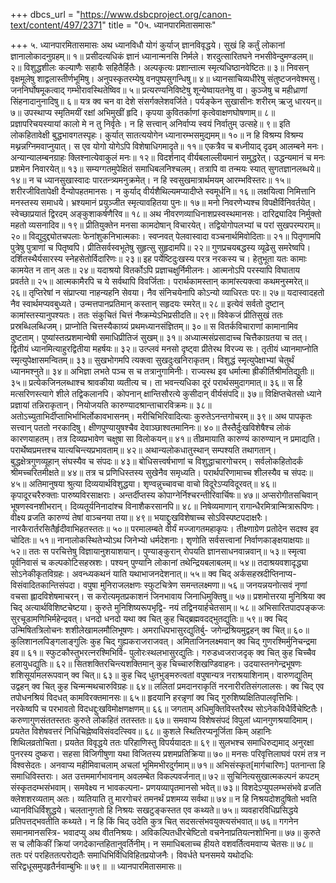 +++
dbcs_url = "https://www.dsbcproject.org/canon-text/content/497/2371"
title = "0५. ध्यानपारमितासमासः"

+++
५. ध्यानपारमितासमासः
अथ ध्यानविधौ योगं कुर्याज् ज्ञानविवृद्धये। 
सुखं हि कर्तुं लोकानां ज्ञानालोकादनुग्रहम्॥ १॥
प्रसीदत्यधिकं ज्ञानं ध्यानान्मनसि निर्मले। 
शरदुत्सारितघने नभसीवेन्दुमण्डलम्॥ २॥
विशुद्धशीलः कल्याणैः सहायैः सहितैर्हितैः। 
अल्पकृत्यः प्रशान्तात्म स्मृत्यधिष्ठानवेष्टितः॥ ३॥
निवसन् वृक्षमूलेषु शाद्वलास्तीर्णभूमिषु। 
अनुपस्कृतरम्येषु वनपुष्पसुगन्धिषु॥ ४॥
ध्यानसाचिव्यधीरेषु संतुष्टजनवेश्मसु। 
जननिर्घोषमूकत्वाद् गम्भीरावस्थितेष्विव॥ ५॥
प्रत्यरण्यनिविष्टेषु शून्येष्वायतनेषु वा। 
कुञ्जेषु च महीध्राणां सिंहनादानुनादिषु॥ ६॥
यत्र क्व चन वा देशे संसर्गक्लेशवर्जिते। 
पर्यङ्केन सुखासीनः शरीरम् ऋजु धारयन्॥ ७॥
उपस्थाप्य स्मृतिमयीं रक्षां अभिमुखीं हृदि। 
कृपया कुवितर्काणां कृत्वेवाक्षणघोषणाम्॥ ८॥
प्रज्ञापरिचयस्यायां कालो मे न तु निर्वृतेः। 
न हि सत्त्वान् अनिर्वाप्य स्वयं निर्वातुम् उत्सहे॥ ९॥
इति लोकहितावेक्षी बुद्धभावगतस्पृहः। 
कुर्यात् सातत्ययोगेन ध्यानारम्भसमुद्यमम्॥ १०॥
न हि विश्रम्य विश्रम्य मथ्नन्नग्निमवाप्नुयात्। 
स एव योगो योगेऽपि विशेषाधिगमादृते॥ ११॥
एकत्रैव च बध्नीयाद् दृढम् आलम्बने मनः। 
अन्यान्यालम्बनग्राहः क्लिश्नात्येवाकुलं मनः॥ १२॥
विदर्शनाद् वीर्यबलाल्लीयमानं समुद्धरेत्। 
उद्धन्यमानं च मनः प्रशमेन निवारयेत्॥ १३॥
सम्यग्गतमुपेक्षितं समाधिबलनिश्चलम्। 
तत्रापि वा तन्मयः स्यात् सुगतज्ञानलब्धये॥ १४॥
न च ध्यानसुखास्वादः पारतन्त्र्यमनुक्रमेत्। 
न हि स्वसुखमात्रार्थमयम् आरम्भविस्तरः॥ १५॥
शरीरजीवितापेक्षी दैन्योपहतमानसः। 
न कुर्याद् वीर्यशैथिल्यमप्यादीप्ते स्वमूर्धनि॥ १६॥
लक्षयित्वा निमित्तानि मनस्तस्य समाधये। 
भ्रश्यमानं प्रयुञ्जीत स्मृत्यावहितया पुनः॥ १७॥
मनो निवरणेभ्यश्च विपक्षैर्विनिवर्तयेत्। 
स्वेच्छाप्रयातं द्विरदम् अङ्कुशाकर्षणैरिव॥ १८॥
अथ नीवरणव्याधिनाशप्रस्वस्थमानसः। 
दारिद्र्यादिव निर्मुक्तो महतो व्यसनादिव॥ १९॥
प्रीतियुक्तेन मनसा कामदोषान् विचारयेत्। 
तद्वियोगोपलभ्यां च परां सुखपरम्पराम्॥ २०॥
विद्युदुद्द्योतचपलाः फेनांशुकनिभात्मकाः। 
स्वप्नवत् पेलवास्वादा वञ्चनार्थमिवोदिताः॥ २१॥
पितृणामपि पुत्रेषु पुत्राणां च पितृष्वपि। 
प्रीतिसर्वस्वभूतेषु सुहृत्सु सुहृदामपि॥ २२॥
गुणप्रचयबद्धस्य व्यूढेसु समरेष्वपि। 
दर्शितस्थैर्यसारस्य स्नेहसेतोर्विदारिणः॥ २३॥
इह पर्येष्टिदुःखस्य परत्र नरकस्य च। 
हेतुभूता यतः कामाः कामयेत न तान् अतः॥ २४॥
यदाश्रयो वितर्कोऽपि प्रज्ञाचक्षुर्निमीलनः। 
आत्मनोऽपि परस्यापि विघाताय प्रवर्तते॥ २५॥
आत्मकामैरपि च ये सर्वथापि विवर्जिताः। 
परार्थकामस्तान् कामांस्त्यक्त्वा कथमनुस्मरेत्॥ २६॥
तृप्तिरेषां न संप्राप्त्या नाहन्यहनि सेवया। 
नैव संनिचयेनापि कोऽन्यो व्याधिरतः परः॥ २७॥
यदास्वादहतो नैव स्वार्थमप्यवबुध्यते। 
उन्मत्तपानप्रतिमान् कस्तान् सहृदयः स्मरेत्॥ २८॥
इत्येवं सर्वतो दुष्टान् कामांस्तस्यानुपश्यतः। 
ततः संकुचितं चित्तं नैष्क्रम्येऽभिप्रसीदति॥ २९॥
विवेकजं प्रीतिसुखं ततः प्रस्रब्धिलब्धिजम्। 
प्राप्नोति चित्तस्यैकाग्र्यं प्रथमध्यानसंज्ञितम्॥ ३०॥
स वितर्कविचाराणां कामानामिव दुष्टताम्। 
पुष्यांस्तत्प्रशमान्वेषी समाधिप्रीतिजं सुखम्॥ ३१॥
अध्यात्मसंप्रसादाच्च चित्तैकाग्रतया च तत्। 
द्वितीयं ध्यानमित्याहुरद्वितीया महर्षयः॥ ३२॥
उत्प्लवं मनसो दृष्ट्वा प्रीतेरथ विरज्य सः। 
तृतीयं ध्यानमाप्नोति स्मृत्युपेक्षासमन्वितम्॥ ३३॥
सुखभोगमपि त्यक्त्वा सुखदुःखनिराकृतम्। 
विशुद्धं स्मृत्युपेक्षाभ्यां चेतुर्थं ध्यानमश्नुते॥ ३४॥
अभिज्ञा लभते पञ्च स च तत्रानुगामिनीः। 
राज्यस्थ इव धर्मात्मा ह्रीकीर्तिश्रीमतिद्युतीः॥ ३५॥
प्रत्येकजिनलब्धाश्च श्रावकीया व्यतीत्य च। 
ता भवन्त्यधिका दूरं परार्थसमुदागमात्॥ ३६॥
स हि मत्सरिणस्त्यागे शीले तद्विकलानपि। 
कोपनान् क्षान्तिसौरत्ये कुसीदान् वीर्यसंपदि॥ ३७॥
विक्षिप्तचेतसो ध्याने प्रज्ञायां तन्निराकृतान्। 
नियोजयति कारुण्यादश्रान्ताचारविक्रमः॥ ३८॥
अतोऽच्युताभिर्दीप्ताभिर्भाभिर्लोकावभासनम्। 
मरीचिभिरिवादित्याः कुरुतेऽनन्तगोचरम्॥ ३९॥
अथ पापकृतः सत्त्वान् पततो नरकादिषु। 
क्षीणपुण्यायुषश्चैव देवाञ्छाश्वतमानिनः॥ ४०॥
तैस्तैर्दुःखविशेषैश्च लोकं कारणयाहतम्। 
तत्र दिव्यप्रभावेण चक्षुषा सा विलोकयन्॥ ४१॥
तीव्रमायाति कारुण्यं कारुण्यान् न प्रमाद्यति। 
परार्थेष्वप्रमत्तश्च यात्यचिन्त्यप्रभावताम्॥ ४२॥
अथान्यलोकधातुस्थान् सम्पश्यति तथागतान्। 
बुद्धक्षेत्रगुणव्यूहान् संघस्यैव च संपदः॥ ४३॥
बोधिसत्त्वर्षभाणां च विशुद्धाचारगोचरम्। 
सर्वलोकहितोदर्कं श्रीमच्चरितमीक्षते॥ ४४॥
तत्र च प्रणिधिस्तस्य सुखेनैव समृध्यति। 
परार्थपरिणामाच्च शीलस्यैव च संपदः॥ ४५॥
अतिमानुषया श्रुत्या दिव्ययार्थविशुद्धया। 
शृण्वन्नुच्चावचा वाचो विदूरेऽप्यविदूरवत्॥ ४६॥
कृपादूरचरैरुक्ताः पारुष्यविरसाक्षराः। 
अन्तर्दीप्तस्य कोपाग्नेर्निश्चरन्तीरिवार्चिषः॥ ४७॥
अप्सरोगीतसचिवान् भूषणस्वनशीभरान्। 
दिव्यतूर्यनिनादांश्च विनाशैकरसानपि॥ ४८॥
निषेव्यमाणान् रागान्धैरमित्रान्मित्रारूपिणः। 
वीक्ष्य व्रजति कारुण्यं तेषां वाञ्चनया तया॥ ४९॥
भयाद्दुःखविशेषाच्च सोऽविस्पष्टपदाक्षरैः। 
नारकैरार्तरसितैर्हृदीवाभिहतस्ततः॥ ५०॥
परमालम्बते वीर्यं मज्जागतमहाकृपः। 
तीक्ष्णाग्रेण प्रतोदेन सदश्व इव चोदितः॥ ५१॥
नानालोकस्थितेभ्योऽथ जिनेभ्यो धर्मदेशनाः। 
शृणोति सर्वसत्त्वानां निर्वाणकाङ्क्षयाक्षयाः॥ ५२॥
ततः स परचित्तेषु विज्ञायानुशयाशयान्। 
पुण्याङ्कुरान् रोपयति ज्ञानसाधनवान्नवान्॥ ५३॥
स्मृत्वा पूर्वनिवासं च कल्पकोटिसहस्रशः।
पश्यन् पुण्यानि लोकानां तथेन्द्रियबलाबलम्॥ ५४॥
तदाश्रयवशादृद्ध्या सोऽनेकीकृतविग्रहः। 
अवन्ध्यकथनं याति यथाभाजनदेशनात्॥ ५५॥
क्व चिद् अर्कसहस्रदीप्तिनाप्य-
विसंवादितकान्तिसंपदा। 
वपुषा मुनिराजलक्षणः
स्फुटचित्रेण समन्तलक्ष्मणा॥ ५६॥
जनयन्नयनोत्सवं नृणां
वचसा ह्लादविशेषमाचरन्। 
स करोत्यमृतप्रकाशनं
जिनभावाय जिनाधिमुक्तिषु॥ ५७॥
प्रशमोत्तरया मुनिश्रिया 
क्व चिद् अत्यार्थविशिष्टचेष्टया। 
कुरुते मुनिशिष्यरूपभृद्वि-
नयं तद्विनयार्हचेतसाम्॥ ५८॥
अभिसारितपादपङ्कजः
सुरचूडामणिभिर्महेन्द्रवत्। 
धनदो धनदो यथा क्व चित्
कुह चिद्ब्रह्मवदद्भुतद्युतिः॥ ५९॥
क्व चिद् उन्मिषितत्रिलोचनः
शशीलेखामलमौलिभूषणः। 
अमराधिपभासुरद्युतिर्बु-
जगेन्द्रश्रियमुद्वहन् क्व चित्॥ ६०॥
कुलिशानलपिङ्गलाङ्गुलिः
कुह चिद् गुह्यकराजराजवत्। 
अमिताजिनलक्ष्मवान् क्व चिद्
गुणरश्मिर्मुनिचन्द्रमा इव॥ ६१॥
स्फुटकौस्तुभरत्न‍रश्मिभिर्वि-
पुलोरःस्थलभासुरद्युतिः। 
गरुडध्वजराजदृक् क्व चित्
कुह चिच्चैव हलायुधद्युतिः॥ ६२॥
सितशक्तिरचिन्त्यशक्तिमान्
कुह चिच्चारुशिखण्डिवाहनः। 
उदयास्तनगेन्द्रभूषणः
शशिसूर्यामलरूपवान् क्व चित्॥ ६३॥
कुह चिद् धुतभुङ्मरुत्वतां 
वपुषान्यत्र नराश्रयाशिनाम्। 
वारुणद्युतिम् उद्वहन् क्व चित्
कुह चिन्मन्मथचारुविग्रहः॥ ६४॥
ललितां प्रमदानराकृतिं
नरनारीरतिसंगलालसः। 
क्व चिद् एव तपोधनश्रियं
विदधत् कामविरक्तमानसः॥ ६५॥
हृदयानि हरन्नृणां क्व चिद् 
गुरुशिष्यक्षितिपालवृत्तिभिः।
नरकेष्वपि च परभावतो 
विदधद्दुःखविमोक्षणक्षणम्॥ ६६॥
जगताम् अधिमुक्तिविस्तरैरथ 
सोऽनेकविधैर्विचेष्टितैः। 
करुणागुणसंततस्ततः
कुरुते लोकहितं ततस्ततः॥ ६७॥
समवाप्य विशेषसंपदं
विपुलां ध्यानगुणश्रयादिमाम्।
प्रयतेत विशेषवत्तरं
निधिचिह्नेष्वविसंवदत्स्विव॥ ६८॥
कुशले स्थितिरप्यनूर्जिता
किम् अहानिः शिथिलव्रतोचिता। 
प्रयतेत विवृद्धये ततः
परिहाणिस्तु विपर्ययादतः॥ ६९॥
सुलभश्च समाधिरुद्यमाद्
अनुरक्षा पुनरस्य दुष्करा। 
सहसा विजिगीषुणा यथा
विजितस्य प्रशमप्रतिक्रिया॥ ७०॥
मनसः परिवृत्तिलाघवं
परमं तत्र न विश्वसेदतः। 
अनवाप्य महीमिवाचलाम्
अचलां भूमिमभीरदुर्गमाम्॥ ७१॥
अभिसंस्कृत[मार्गचारिणः]
पतनान्ता हि समाधिविस्तराः। 
अत उत्तममार्गभावनाम्
अवलम्बेत विकल्पवर्जनात्॥ ७२॥
सुचिनित्यसुखात्मकल्पनं
कपटम् संस्कृतदम्भसंभवाम्। 
समवेक्ष्य न भावकल्पना-
प्रणयव्यापृतमानसो भवेत्॥ ७३॥
विशदेऽप्युपलम्भसंभवे
व्रजति क्लेशशरव्यताम् अतः। 
व्यतियाति तु मारगोचरं
तमनर्थं प्रशमय्य सर्वथा॥ ७४॥
न हि निश्रयदोशदुषितो
भवति ध्यानविधिर्विशुद्धये। 
चलतानुगतो हि निश्रयः
सखटुङ्कस्तत एव कथ्यते॥ ७५॥
व्यवहारविधिप्रसिद्धये
प्रतिपत्तद्भवतीति कथ्यते। 
न हि किं चिद् उदेति कुत्र चित्
सदसत्संभवयुक्त्यसंभवात्॥ ७६॥
गगनेन समानमानसस्त्रि-
भवादप्यु अथ वीतनिश्रयः। 
अविकल्पितधीरचेष्टितो
वचनेनाप्रतियत्नशोभिना॥ ७७॥
कुरुते स च लौकिकीं क्रियां
जगदेकान्तहितानुवर्तिनीम्। 
न समाधिबलाच्च हीयते
वशवर्तित्वमवाप्य चेतसः॥ ७८॥
ततः परं परहिततत्परोद्यतैः
समाधिभिर्विधिविहितप्रयोजनैः।
विवर्धते घनसमये यथोदधिः
सरिद्वधूसमुपहृतैर्नवाम्बुभिः॥ ७९॥
॥ ध्यानपारमितासमासः॥
